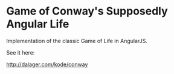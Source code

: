 Game of Conway's Supposedly Angular Life
==================

Implementation of the classic Game of Life in AngularJS.

See it here:

http://dalager.com/kode/conway



